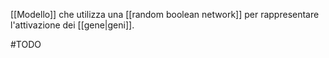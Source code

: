 [[Modello]] che utilizza una [[random boolean network]] per rappresentare l'attivazione dei [[gene|geni]].

#TODO 